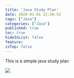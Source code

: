```yaml
---
title: 'Java Study Plan'
date: 2020-01-01 22:50:53
tags: ["Java"]
categories: ["Java"]
published: true
toc: true
hideInList: false
feature: 
isTop: false
---
```

This is a simple java study plan
<!-- more -->
![](https://linon419.github.io/post-images/1577856812541.jpg)